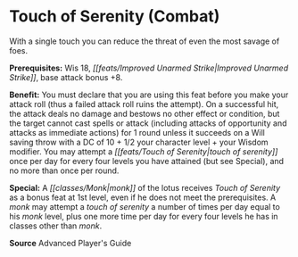 ﻿---
cssclass: [feats]

---
# Touch of Serenity (Combat)

With a single touch you can reduce the threat of even the most savage of foes.

**Prerequisites:** Wis 18, _[[feats/Improved Unarmed Strike|Improved Unarmed Strike]]_, base attack bonus +8.

**Benefit:** You must declare that you are using this feat before you make your attack roll (thus a failed attack roll ruins the attempt). On a successful hit, the attack deals no damage and bestows no other effect or condition, but the target cannot cast spells or attack (including attacks of opportunity and attacks as immediate actions) for 1 round unless it succeeds on a Will saving throw with a DC of 10 + 1/2 your character level + your Wisdom modifier. You may attempt a _[[feats/Touch of Serenity|touch of serenity]]_ once per day for every four levels you have attained (but see Special), and no more than once per round.

**Special:** A _[[classes/Monk|monk]]_ of the lotus receives _Touch of Serenity_ as a bonus feat at 1st level, even if he does not meet the prerequisites. A _monk_ may attempt a _touch of serenity_ a number of times per day equal to his _monk_ level, plus one more time per day for every four levels he has in classes other than _monk_.

**Source** Advanced Player's Guide